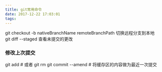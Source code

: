 ```yaml
---
title: git常用命令
date: 2017-12-22 17:03:01
tags:
---
```


<!-- excerpt -->

git checkout -b nativeBranchName remoteBranchPath 切换远程分支到本地
git diff --staged 查看未提交的更改

### 修改上次提交
git add <filename> # 或者 git rm
git commit --amend # 将缓存区的内容做为最近一次提交
